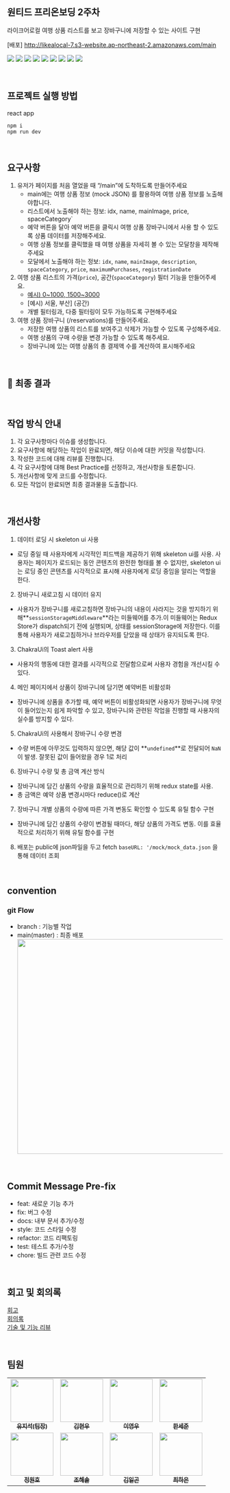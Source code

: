 ## 원티드 프리온보딩 2주차

라이크어로컬 여행 상품 리스트를 보고 장바구니에 저장할 수 있는 사이트 구현

[배포]
http://likealocal-7.s3-website.ap-northeast-2.amazonaws.com/main

<img src="https://img.shields.io/badge/-TypeScript-007ACC?style=flat-square&logo=typescript&logoColor=white"/> <img src="https://img.shields.io/badge/React-61DAFB?style=flat-square&logo=React&logoColor=white"/>
<img src="https://img.shields.io/badge/-Vite-646CFF?style=flat-square&logo=vite&logoColor=white"/>
<img src="https://img.shields.io/badge/-Chakra_UI-319795?style=flat-square&logo=chakraui&logoColor=white"/>
<img src="https://img.shields.io/badge/-Emotion-DB7093?style=flat-square&logo=emotion&logoColor=white"/>
<img src="https://img.shields.io/badge/Axios-5A29E4?style=flat-square&logo=Axios&logoColor=white"/>
<img src="https://img.shields.io/badge/React Router-CA4245?style=flat-square&logo=React Router&logoColor=white">
<img src="https://img.shields.io/badge/-Redux_Toolkit-764ABC?style=flat-square&logo=redux&logoColor=white"/>
<img src="https://img.shields.io/badge/-React_Query-ff2660?style=flat-square&logo=react&logoColor=white"/>

</br>

## 프로젝트 실행 방법

react app

```
npm i
npm run dev
```

<br/>

## 요구사항

>

1. 유저가 페이지를 처음 열었을 때 “/main”에 도착하도록 만들어주세요
   - main에는 여행 상품 정보 (mock JSON) 를 활용하여 여행 상품 정보를 노출해야합니다.
   - 리스트에서 노출해야 하는 정보: idx, name, mainImage, price, spaceCategory`
   - 예약 버튼을 달아 예약 버튼을 클릭시 여행 상품 장바구니에서 사용 할 수 있도록 상품 데이터를 저장해주세요.
   - 여행 상품 정보를 클릭했을 때 여행 상품을 자세히 볼 수 있는 모달창을 제작해주세요
   - 모달에서 노출해야 하는 정보: `idx`, `name`, `mainImage`, `description`, `spaceCategory`, `price`, `maximumPurchases`, `registrationDate`
1. 여행 상품 리스트의 가격(`price`), 공간(`spaceCategory`) 필터 기능을 만들어주세요.
   - [예시) 0~1000, 1500~3000](notion://www.notion.so/%EA%B0%80%EA%B2%A9)
   - [예시) 서울, 부산] (공간)
   - 개별 필터링과, 다중 필터링이 모두 가능하도록 구현해주세요
1. 여행 상품 장바구니 (/reservations)를 만들어주세요.
   - 저장한 여행 상품의 리스트를 보여주고 삭제가 가능할 수 있도록 구성해주세요.
   - 여행 상품의 구매 수량을 변경 가능할 수 있도록 해주세요.
   - 장바구니에 있는 여행 상품의 총 결제액 수를 계산하여 표시해주세요

<br/>

## 🌟 최종 결과

<br/>

## **작업 방식 안내**

1. 각 요구사항마다 이슈를 생성합니다.
2. 요구사항에 해당하는 작업이 완료되면, 해당 이슈에 대한 커밋을 작성합니다.
3. 작성한 코드에 대해 리뷰를 진행합니다.
4. 각 요구사항에 대해 Best Practice를 선정하고, 개선사항을 토론합니다.
5. 개선사항에 맞게 코드를 수정합니다.
6. 모든 작업이 완료되면 최종 결과물을 도출합니다.

<br/>

## 개선사항

1. 데이터 로딩 시 skeleton ui 사용

- 로딩 중일 때 사용자에게 시각적인 피드백을 제공하기 위해 skeleton ui를 사용. 사용자는 페이지가 로드되는 동안 콘텐츠의 완전한 형태를 볼 수 없지만, skeleton ui는 로딩 중인 콘텐츠를 시각적으로 표시해 사용자에게 로딩 중임을 알리는 역할을 한다.

2. 장바구니 새로고침 시 데이터 유지

- 사용자가 장바구니를 새로고침하면 장바구니의 내용이 사라지는 것을 방지하기 위해**`sessionStorageMiddleware`**라는 미들웨어를 추가.이 미들웨어는 Redux Store가 dispatch되기 전에 실행되며, 상태를 sessionStorage에 저장한다. 이를 통해 사용자가 새로고침하거나 브라우저를 닫았을 때 상태가 유지되도록 한다.

3. ChakraUi의 Toast alert 사용

- 사용자의 행동에 대한 결과를 시각적으로 전달함으로써 사용자 경험을 개선시킬 수 있다.

4. 메인 페이지에서 상품이 장바구니에 담기면 예약버튼 비활성화

- 장바구니에 상품을 추가할 때, 예약 버튼이 비활성화되면 사용자가 장바구니에 무엇이 들어있는지 쉽게 파악할 수 있고, 장바구니와 관련된 작업을 진행할 때 사용자의 실수를 방지할 수 있다.

5. ChakraUi의 <NumberInput/> 사용해서 장바구니 수량 변경

- 수량 버튼에 아무것도 입력하지 않으면, 해당 값이 **`undefined`**로 전달되어 `NaN`이 발생. 잘못된 값이 들어왔을 경우 1로 처리

6. 장바구니 수량 및 총 금액 계산 방식

- 장바구니에 담긴 상품의 수량을 효율적으로 관리하기 위해 redux state를 사용.
- 총 금액은 예약 상품 변경시마다 reduce()로 계산

7. 장바구니 개별 상품의 수량에 따른 가격 변동도 확인할 수 있도록 유틸 함수 구현

- 장바구니에 담긴 상품의 수량이 변경될 때마다, 해당 상품의 가격도 변동. 이를 효율적으로 처리하기 위해 유틸 함수를 구현

8. 배포는 public에 json파일을 두고 fetch `baseURL: '/mock/mock_data.json` 을 통해 데이터 조회

<br/>

## convention

### **git Flow**

- branch : 기능별 작업
- main(master) : 최종 배포
  <img src="https://user-images.githubusercontent.com/80516736/221170041-8b7d3762-1152-4407-a600-d9fe1e87e08d.png" width="500px">

<br/>

## **Commit Message Pre-fix**

- feat: 새로운 기능 추가
- fix: 버그 수정
- docs: 내부 문서 추가/수정
- style: 코드 스타일 수정
- refactor: 코드 리팩토링
- test: 테스트 추가/수정
- chore: 빌드 관련 코드 수정

<br/>

## 회고 및 회의록

[회고](https://solwork.notion.site/2-59373cd4edb94b02ae54c352caaaaedc) <br/>
[회의록](https://solwork.notion.site/cfbf7c8530ab43f29695dcac5923fd1c)<br/>
[기술 및 기능 리뷰](https://github.com/wanted-pre-7/pre-onboarding-9th-2-7/wiki)

<br/>

## 팀원

<table>
<tbody>
<tr>
<td align="center"><a href="[https://github.com/yujiseok](https://github.com/yujiseok)"><img src="https://avatars.githubusercontent.com/u/83855636?v=4" width="100px;" alt=""/><br /><sub><b>유지석(팀장)</b></sub></a><br /></td>
<td align="center"><a href="[https://github.com/kimhw7](https://github.com/kimhw7)"><img src="https://avatars.githubusercontent.com/u/100066239?v=4" width="100px;" alt=""/><br /><sub><b>김현우</b></sub></a><br /></td>
<td align="center"><a href="[https://github.com/Everylisy](https://github.com/Everylisy)"><img src="https://avatars.githubusercontent.com/u/60170829?v=4" width="100px;" alt=""/><br /><sub><b>이영우</b></sub></a><br /></td>
<td align="center"><a href="[https://github.com/hansejun](https://github.com/hansejun)"><img src="https://avatars.githubusercontent.com/u/86880916?v=4" width="100px;" alt=""/><br /><sub><b>한세준</b></sub></a><br /></td>
<tr/>
<td align="center"><a href="[https://github.com/cwonho](https://github.com/cwonho)"><img src="https://avatars.githubusercontent.com/u/104820973?v=4" width="100px;" alt=""/><br /><sub><b>정원호</b></sub></a><br /></td>
<td align="center"><a href="[https://github.com/sol-pine](https://github.com/sol-pine)"><img src="https://avatars.githubusercontent.com/u/105091138?v=4" width="100px;" alt=""/><br /><sub><b>조해솔</b></sub></a><br /></td>
<td align="center"><a href="[https://github.com/ilgon0110](https://github.com/ilgon0110)"><img src="https://avatars.githubusercontent.com/u/82035356?v=4" width="100px;" alt=""/><br /><sub><b>김일곤</b></sub></a><br /></td>
<td align="center"><a href="[https://github.com/che-97](https://github.com/che-97)"><img src="https://avatars.githubusercontent.com/u/80516736?v=4" width="100px;" alt=""/><br /><sub><b>최하은</b></sub></a><br /></td>
<tr/>
</tbody>
</table>

